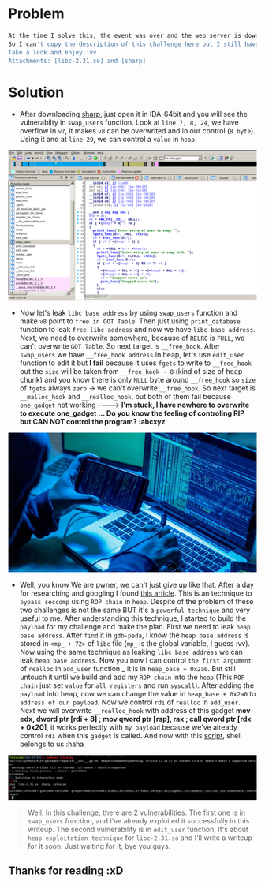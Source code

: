 # Problem

```sh
At the time I solve this, the event was over and the web server is down. 
So I can't copy the description of this challenge here but I still have these files. 
Take a look and enjoy :vv
Attachments: [libc-2.31.so] and [sharp] 
```

# Solution
- After downloading [sharp](challenge/sharp), just open it in IDA-64bit and you will see the vulnerabilty in `swap_users` function. Look at `line 7, 8, 24`, we have overflow in `v7`, it makes `v8` can be overwrited and in our control (`8 byte`). Using it and at `line 29`, we can control a `value` in `heap`.


<img src="tmp/vuln.png">

- Now let's leak `libc base address` by using `swap_users` function and make `v8` point to `free in GOT Table`. Then just using `print_database` function to leak `free libc address` and now we have `libc base address`. Next, we need to overwrite somewhere, because of `RELRO` is `FULL`, we can't overwrite `GOT Table`. So next target is `__free_hook`. After `swap_users` we have `__free_hook address` in heap, let's use `edit_user` function to edit it but **I fail** because it uses `fgets` to write to `__free_hook` but the `size` will be taken from `__free_hook - 8` (kind of size of heap chunk) and you know there is only `NULL` byte around `__free_hook` so `size` of `fgets` always `zero` -> we can't overwrite `__free_hook`. So next target is `__malloc_hook` and `__realloc_hook`, but both of them fail because `one_gadget` not working ----> **I'm stuck, I have nowhere to overwrite to execute one_gadget ... Do you know the feeling of controling RIP but CAN NOT control the program? :abcxyz**  


<img src="tmp/nacker.jpg">

- Well, you know We are pwner, we can't just give up like that. After a day for researching and googling I found [this article](https://lkmidas.github.io/posts/20210103-heap-seccomp-rop/). This is an technique to `bypass seccomp` using `ROP chain` in `heap`. Despite of the problem of these two challenges is not the same BUT it's a `powerful technique` and very useful to me. After understanding this technique, I started to build the `payload` for my challenge and make the plan. First we need to leak `heap base address`. After `find` it in `gdb-peda`, I know the `heap base address` is stored in `<mp_ + 72>` of `libc` file (`mp_` is the global variable, I guess :vv). Now using the same technique as leaking `libc base address` we can leak `heap base address`. Now you now I can control `the first argument` of `realloc` in `add_user` function _ it is in `heap_base + 0x2a0`. But still untouch it until we build and add my `ROP chain` into the `heap` (This `ROP chain` just set `value` for `all registers` and run `syscall`). After adding the `payload` into heap, now we can change the value in `heap_base + 0x2a0` to `address of our payload`. Now we control `rdi` of `realloc` in `add_user`. Next we will overwrite `__realloc_hook` with address of this gadget **mov edx, dword ptr [rdi + 8] ; mov qword ptr [rsp], rax ; call qword ptr [rdx + 0x20]**, it works perfectly with `my payload` because we've already control `rdi` when this `gadget` is called. And now with this [script](solve/solve.py), shell belongs to us :haha  

<img src="tmp/done.png">


> Well, In this challenge, there are 2 vulnerabilities. The first one is in `swap_users` function, and I've already exploited it successfully in this writeup. The second vulnerability is in `edit_user` function, It's about `heap exploitation technique` for `libc-2.31.so` and I'll write a writeup for it soon. Just waiting for it, bye you guys.


## Thanks for reading :xD